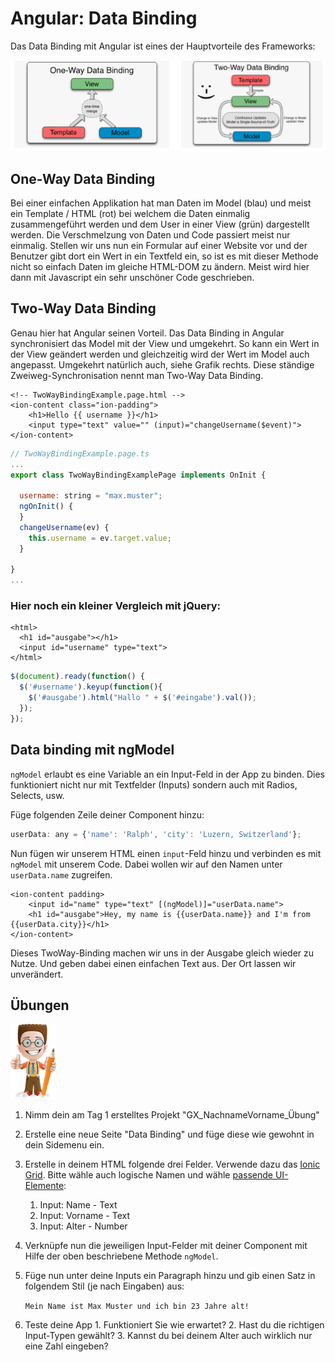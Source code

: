 # Angular: Data Binding

Das Data Binding mit Angular ist eines der Hauptvorteile des Frameworks:

![](../.gitbook/assets/bildschirmfoto-2018-12-27-um-13.47.01.png)

## One-Way Data Binding

Bei einer einfachen Applikation hat man Daten im Model \(blau\) und meist ein Template / HTML \(rot\) bei welchem die Daten einmalig zusammengeführt werden und dem User in einer View \(grün\) dargestellt werden. Die Verschmelzung von Daten und Code passiert meist nur einmalig. Stellen wir uns nun ein Formular auf einer Website vor und der Benutzer gibt dort ein Wert in ein Textfeld ein, so ist es mit dieser Methode nicht so einfach Daten im gleiche HTML-DOM zu ändern. Meist wird hier dann mit Javascript ein sehr unschöner Code geschrieben.

## Two-Way Data Binding

Genau hier hat Angular seinen Vorteil. Das Data Binding in Angular synchronisiert das Model mit der View und umgekehrt. So kann ein Wert in der View geändert werden und gleichzeitig wird der Wert im Model auch angepasst. Umgekehrt natürlich auch, siehe Grafik rechts. Diese ständige Zweiweg-Synchronisation nennt man Two-Way Data Binding.

```markup
<!-- TwoWayBindingExample.page.html -->
<ion-content class="ion-padding">
    <h1>Hello {{ username }}</h1>
    <input type="text" value="" (input)="changeUsername($event)">
</ion-content>
```

```javascript
// TwoWayBindingExample.page.ts
...
export class TwoWayBindingExamplePage implements OnInit {

  username: string = "max.muster";
  ngOnInit() {
  }
  changeUsername(ev) {
    this.username = ev.target.value;
  }

}
...
```

### Hier noch ein kleiner Vergleich mit jQuery:

```markup
<html>
  <h1 id="ausgabe"></h1> 
  <input id="username" type="text">
</html>
```

```javascript
$(document).ready(function() {
  $('#username').keyup(function(){
    $('#ausgabe').html("Hallo " + $('#eingabe').val());
  });
});
```

## Data binding mit ngModel

`ngModel` erlaubt es eine Variable an ein Input-Feld in der App zu binden. Dies funktioniert nicht nur mit Textfelder \(Inputs\) sondern auch mit Radios, Selects, usw.

Füge folgenden Zeile deiner Component hinzu:

```javascript
userData: any = {'name': 'Ralph', 'city': 'Luzern, Switzerland'};
```

Nun fügen wir unserem HTML einen `input`-Feld hinzu und verbinden es mit `ngModel` mit unserem Code. Dabei wollen wir auf den Namen unter `userData.name` zugreifen.

```markup
<ion-content padding>
    <input id="name" type="text" [(ngModel)]="userData.name">
    <h1 id="ausgabe">Hey, my name is {{userData.name}} and I'm from {{userData.city}}</h1>
</ion-content>
```

Dieses TwoWay-Binding machen wir uns in der Ausgabe gleich wieder zu Nutze. Und geben dabei einen einfachen Text aus. Der Ort lassen wir unverändert.

## Übungen

![](../.gitbook/assets/ralph_uebung.png)

1. Nimm dein am Tag 1 erstelltes  Projekt "GX\_NachnameVorname\_Übung"
2. Erstelle eine neue Seite "Data Binding" und füge diese wie gewohnt in dein Sidemenu ein.
3. Erstelle in deinem HTML folgende drei Felder. Verwende dazu das [Ionic Grid](https://ionicframework.com/docs/components/#grid). Bitte wähle auch logische Namen und wähle [passende UI-Elemente](https://ionicframework.com/docs/components/#inputs):
   1. Input: Name - Text
   2. Input: Vorname - Text
   3. Input: Alter - Number
4. Verknüpfe nun die jeweiligen Input-Felder mit deiner Component mit Hilfe der oben beschriebene Methode `ngModel`.
5. Füge nun unter deine Inputs ein Paragraph hinzu und gib einen Satz in folgendem Stil \(je nach Eingaben\) aus:

   `Mein Name ist Max Muster und ich bin 23 Jahre alt!`

6. Teste deine App 1. Funktioniert Sie wie erwartet? 2. Hast du die richtigen Input-Typen gewählt? 3. Kannst du bei deinem Alter auch wirklich nur eine Zahl eingeben?

